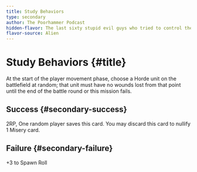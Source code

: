 ```yaml
---
title: Study Behaviors
type: secondary
author: The Poorhammer Podcast
hidden-flavor: The last sixty stupid evil guys who tried to control the aliens all got their brains spread out on cream crackers, but I think their problem was \\not being stupid and evil enough. 
flavor-source: Alien
---
```


# Study Behaviors {#title}

At the start of the player movement phase, choose a Horde unit on the battlefield at random; that unit must have no wounds lost from that point until the end of the battle round or this mission fails.

## Success {#secondary-success}

2RP, One random player saves this card. You may discard this card to nullify 1 Misery card.

## Failure {#secondary-failure}

+3 to Spawn Roll
